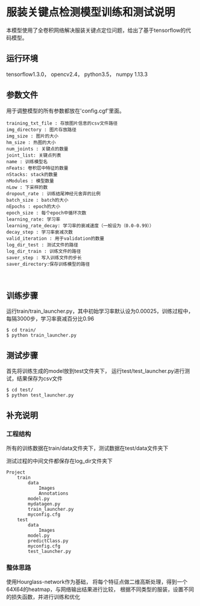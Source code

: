 # 服装关键点检测模型训练和测试说明
本模型使用了全卷积网络解决服装关键点定位问题，给出了基于tensorflow的代码模型。

## 运行环境
tensorflow1.3.0，
opencv2.4，
python3.5，
numpy 1.13.3

## 参数文件
用于调整模型的所有参数都放在'config.cgf'里面。

	training_txt_file : 存放图片信息的csv文件路径
	img_directory : 图片存放路径
	img_size : 图片的大小
	hm_size : 热图的大小
	num_joints : 关键点的数量
	joint_list: 关键点列表
	name : 训练模型名
	nFeats: 卷积层中特征的数量
	nStacks: stack的数量
	nModules : 模型数量
	nLow : 下采样的数
	dropout_rate : 训练结尾神经元舍弃的比例
	batch_size : batch的大小
	nEpochs : epoch的大小
	epoch_size : 每个epoch中循环次数
	learning_rate: 学习率
	learning_rate_decay: 学习率的衰减速度（一般设为（0.0-0.99））
	decay_step : 学习率衰减次数
	valid_iteration : 用于validation的数量
	log_dir_test : 测试文件的路径
	log_dir_train : 训练文件的路径
	saver_step : 写入训练文件的步长
	saver_directory:保存训练模型的路径
  

## 训练步骤
运行train/train_launcher.py，其中初始学习率默认设为0.00025，训练过程中，每隔3000步，学习率衰减百分比0.96
```
$ cd train/
$ python train_launcher.py
```

## 测试步骤
首先将训练生成的model放到test文件夹下，
运行test/test_launcher.py进行测试，结果保存为csv文件
```
$ cd test/
$ python test_launcher.py
```

## 补充说明
### 工程结构
所有的训练数据在train/data文件夹下，测试数据在test/data文件夹下

测试过程的中间文件都保存在log_dir文件夹下

```Shell
Project
   	train
		data
			Images
			Annotations
   		model.py
		mydatagen.py
		train_launcher.py
		myconfig.cfg
	test
		data
			Images
		model.py
		predictClass.py
		myconfig.cfg
		test_launcher.py
```
### 整体思路
使用Hourglass-network作为基础，
将每个特征点做二维高斯处理，得到一个64X64的heatmap，与网络输出结果进行比较，
根据不同类型的服装，设置不同的损失函数，并进行训练和优化



